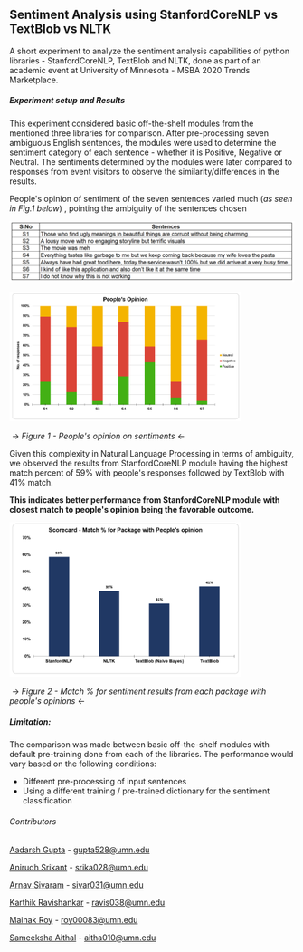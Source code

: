 ## Sentiment Analysis using StanfordCoreNLP vs TextBlob vs NLTK

A short experiment to analyze the sentiment analysis capabilities of python libraries - StanfordCoreNLP, TextBlob and NLTK, done as part of an academic event at University of Minnesota - MSBA 2020 Trends Marketplace. 

##### Experiment setup and Results

This experiment considered basic off-the-shelf modules from the mentioned three libraries for comparison. After pre-processing seven ambiguous English sentences, the modules were used to determine the sentiment category of each sentence - whether it is Positive, Negative or Neutral. The sentiments determined by the modules were later compared to responses from event visitors to observe the similarity/differences in the results. 

People's opinion of sentiment of the seven sentences varied much (*as seen in Fig.1 below*) , pointing the ambiguity of the sentences chosen

![](images/sentences.PNG)

<img src="images/opinion.PNG" style="zoom:40%;" />

​                                                            -> *Figure 1 - People's opinion on sentiments* <-



Given this complexity in Natural Language Processing in terms of ambiguity, we observed the results from StanfordCoreNLP module having the highest match percent of 59% with people's responses followed by TextBlob with 41% match. 

**This indicates better performance from StanfordCoreNLP module with closest match to people's opinion being the favorable outcome.**

<img src="images/final_score.PNG" style="zoom:40%;" />

​                        -> *Figure 2 - Match % for sentiment results from each package with people's opinions* <-



##### Limitation:

The comparison was made between basic off-the-shelf modules with default pre-training done from each of the libraries. The performance would vary based on the following conditions:

* Different pre-processing of input sentences
* Using a different training / pre-trained dictionary for the sentiment classification



###### Contributors

[Aadarsh Gupta](https://www.linkedin.com/in/darsh20/) - gupta528@umn.edu

[Anirudh Srikant](https://www.linkedin.com/in/anirudh-srikant/) - srika028@umn.edu

[Arnav Sivaram](https://www.linkedin.com/in/arnav-sivaram/) - sivar031@umn.edu

[Karthik Ravishankar](https://www.linkedin.com/in/karthikrc1/) - ravis038@umn.edu

[Mainak Roy](https://www.linkedin.com/in/mainak-roy/)  - roy00083@umn.edu

[Sameeksha Aithal](https://www.linkedin.com/in/sameeksha-aithal/) - aitha010@umn.edu